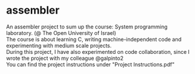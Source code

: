 # assembler
An assembler project to sum up the course: System programming laboratory. (@ The Open University of Israel)<br />
The course is about learning C, writing machine-independent code and experimenting with medium scale projects.<br />
During this project, I have also experimented on code collaboration, since I wrote the project with my colleague @galpinto2<br />
You can find the project instructions under "Project Instructions.pdf"
